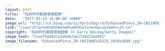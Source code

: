 ```yaml
---
layout: post
title:  "松树杆的截面增强图像"
date:   "2017-03-13 16:00:00 +0800"
image_url: "http://cn.bing.com/az/hprichbg/rb/EnhancedPinus_ZH-CN11908142325_1920x1080.jpg"
link: "/search?q=%e6%9d%be%e6%a0%91&form=hpcapt&mkt=zh-cn"
copyright: "松树杆的截面增强图像 (© Garry DeLong/Getty Images)"
image_hash: "7ceef54d83ca1e04b7ab1f26d13ea951"
image_filename: "EnhancedPinus_ZH-CN11908142325_1920x1080.jpg"
---
```

